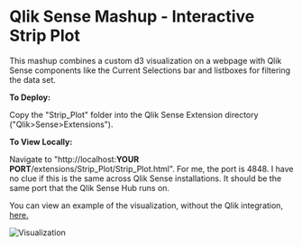 Qlik Sense Mashup - Interactive Strip Plot
================================================================================
This mashup combines a custom d3 visualization on a webpage with Qlik Sense components like the Current Selections bar and listboxes for filtering the data set.

**To Deploy:**

Copy the "Strip_Plot" folder into the Qlik Sense Extension directory ("Qlik>Sense>Extensions").

**To View Locally:**

Navigate to "http://localhost:**YOUR PORT**/extensions/Strip_Plot/Strip_Plot.html". For me, the port is 4848. I have no clue if this is the same across Qlik Sense installations. It should be the same port that the Qlik Sense Hub runs on.

You can view an example of the visualization, without the Qlik integration, [here.](http://http://blog.axc.net/examples/Strip_Plot/Strip_Plot.html)

![Visualization](http://blog.axc.net/examples/Strip_Plot/Solution.png)